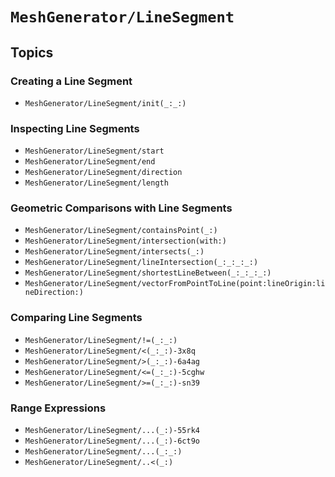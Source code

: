 # ``MeshGenerator/LineSegment``

## Topics

### Creating a Line Segment

- ``MeshGenerator/LineSegment/init(_:_:)``

### Inspecting Line Segments

- ``MeshGenerator/LineSegment/start``
- ``MeshGenerator/LineSegment/end``
- ``MeshGenerator/LineSegment/direction``
- ``MeshGenerator/LineSegment/length``

### Geometric Comparisons with Line Segments

- ``MeshGenerator/LineSegment/containsPoint(_:)``
- ``MeshGenerator/LineSegment/intersection(with:)``
- ``MeshGenerator/LineSegment/intersects(_:)``
- ``MeshGenerator/LineSegment/lineIntersection(_:_:_:_:)``
- ``MeshGenerator/LineSegment/shortestLineBetween(_:_:_:_:)``
- ``MeshGenerator/LineSegment/vectorFromPointToLine(point:lineOrigin:lineDirection:)``

### Comparing Line Segments

- ``MeshGenerator/LineSegment/!=(_:_:)``
- ``MeshGenerator/LineSegment/<(_:_:)-3x8q``
- ``MeshGenerator/LineSegment/>(_:_:)-6a4ag``
- ``MeshGenerator/LineSegment/<=(_:_:)-5cghw``
- ``MeshGenerator/LineSegment/>=(_:_:)-sn39``

### Range Expressions

- ``MeshGenerator/LineSegment/...(_:)-55rk4``
- ``MeshGenerator/LineSegment/...(_:)-6ct9o``
- ``MeshGenerator/LineSegment/...(_:_:)``
- ``MeshGenerator/LineSegment/..<(_:)``
